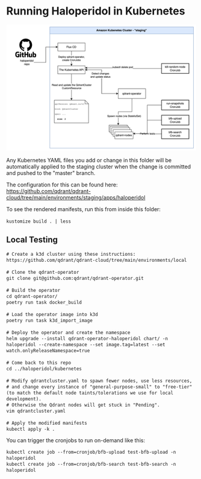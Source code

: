 # Running Haloperidol in Kubernetes

![A diagram of how this code runs in the staging Kubernetes cluster](./k8s-diagram.png "How this code runs in the staging Kubernetes cluster")

Any Kubernetes YAML files you add or change in this folder
will be automatically applied to the staging cluster when
the change is committed and pushed to the "master" branch.

The configuration for this can be found here: https://github.com/qdrant/qdrant-cloud/tree/main/environments/staging/apps/haloperidol

To see the rendered manifests, run this from inside this folder:

`kustomize build . | less`

## Local Testing

```
# Create a k3d cluster using these instructions: https://github.com/qdrant/qdrant-cloud/tree/main/environments/local

# Clone the qdrant-operator
git clone git@github.com:qdrant/qdrant-operator.git

# Build the operator
cd qdrant-operator/
poetry run task docker_build

# Load the operator image into k3d
poetry run task k3d_import_image

# Deploy the operator and create the namespace
helm upgrade --install qdrant-operator-haloperidol chart/ -n haloperidol --create-namespace --set image.tag=latest --set watch.onlyReleaseNamespace=true

# Come back to this repo
cd ../haloperidol/kubernetes

# Modify qdrantcluster.yaml to spawn fewer nodes, use less resources,
# and change every instance of "general-purpose-small" to "free-tier" (to match the default node taints/tolerations we use for local development).
# Otherwise the Qdrant nodes will get stuck in "Pending".
vim qdrantcluster.yaml

# Apply the modified manifests
kubectl apply -k .
```

You can trigger the cronjobs to run on-demand like this:

```
kubectl create job --from=cronjob/bfb-upload test-bfb-upload -n haloperidol
kubectl create job --from=cronjob/bfb-search test-bfb-search -n haloperidol
```
